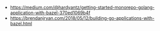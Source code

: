 - https://medium.com/@hardyantz/getting-started-monorepo-golang-application-with-bazel-370ed1069b4f
- https://brendanjryan.com/2018/05/12/building-go-applications-with-bazel.html
